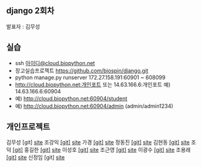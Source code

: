 ## django 2회차
발표자 : 김무성

## 실습
- ssh 아이디@cloud.biopython.net
- 장고실습프로젝트 https://github.com/biospin/django.git
- python manage.py runserver 172.27.158.191:60901 ~ 608099
- http://cloud.biopython.net:개인포트 또는 14.63.166.6:개인포트   예) 14.63.166.6:60904
- 예) http://cloud.biopython.net:60904/student
- 예) http://cloud.biopython.net:60904/admin   (admin/admin1234)

## 개인프로젝트
김무성 [git]  [site](http://cloud.biopython.net:60904)
조강익 [[git]](https://github.com/biospin/patient)  [site](http://cloud.biopython.net:60915)
가경 [[git]](https://github.com/biospin/mirna)  [site](http://cloud.biopython.net:60901)
정동진 [[git]](https://github.com/biospin/papaya)  [site](http://cloud.biopython.net:60913)
김현동 [[git]](https://github.com/biospin/newgames)  [site](http://cloud.biopython.net:60920)
조덕 [[git]](https://github.com/biospin/owl)
홍길한 [[git]](https://github.com/biospin/blog)  [site](http://cloud.biopython.net:60919)
이성호 [[git]](https://github.com/biospin/dogtalk)  [site](http://cloud.biopython.net:60910)
조근영 [[git]](https://github.com/biospin/euri)  [site](http://cloud.biopython.net:60920)
이광수 [[git]](https://github.com/biospin/login)  [site](http://cloud.biopython.net:60909)
조용래 [[git]](https://github.com/biospin/movieforecast)  [site](http://cloud.biopython.net:60916)
신정임 [git]  [site](http://cloud.biopython.net:60918)




